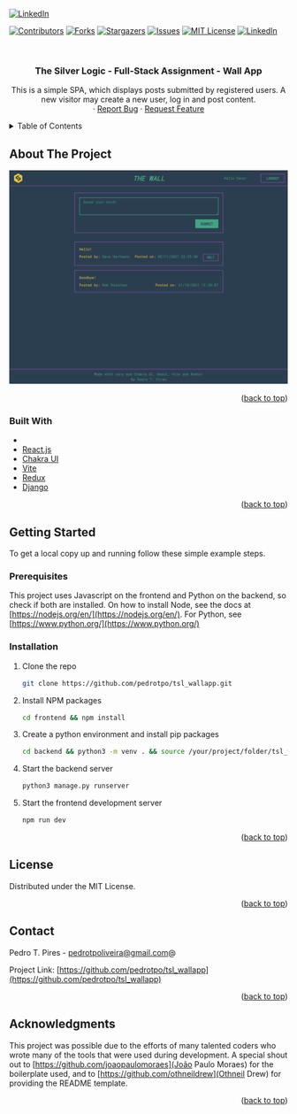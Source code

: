 <div id="top"></div>

[![LinkedIn][linkedin-shield]][linkedin-url]


[![Contributors][contributors-shield]][contributors-url]
[![Forks][forks-shield]][forks-url]
[![Stargazers][stars-shield]][stars-url]
[![Issues][issues-shield]][issues-url]
[![MIT License][license-shield]][license-url]
[![LinkedIn][linkedin-shield]][linkedin-url]

<!-- PROJECT LOGO -->
<br />
<h3 align="center">The Silver Logic - Full-Stack Assignment - Wall App</h3>

  <p align="center">
    This is a simple SPA, which displays posts submitted by registered users. A new visitor may create a new user, log in and post content.
    <br />
    ·
    <a href="https://github.com/pedrotpo/tsl_wallapp/issues">Report Bug</a>
    ·
    <a href="https://github.com/pedrotpo/tsl_wallapp/issues">Request Feature</a>
  </p>
</div>



<!-- TABLE OF CONTENTS -->
<details>
  <summary>Table of Contents</summary>
  <ol>
    <li>
      <a href="#about-the-project">About The Project</a>
      <ul>
        <li><a href="#built-with">Built With</a></li>
      </ul>
    </li>
    <li>
      <a href="#getting-started">Getting Started</a>
      <ul>
        <li><a href="#prerequisites">Prerequisites</a></li>
        <li><a href="#installation">Installation</a></li>
      </ul>
    </li>
  </ol>
</details>



<!-- ABOUT THE PROJECT -->
## About The Project

[![Product Name Screen Shot][product-screenshot]](https://github.com/pedrotpo/tsl_wallapp/)


<p align="right">(<a href="#top">back to top</a>)</p>



### Built With

* 
* [React.js](https://reactjs.org/)
* [Chakra UI](https://chakra-ui.com/)
* [Vite](https://vitejs.dev/)
* [Redux](https://redux.js.org/)
* [Django](https://www.djangoproject.com/)


<p align="right">(<a href="#top">back to top</a>)</p>



<!-- GETTING STARTED -->
## Getting Started

To get a local copy up and running follow these simple example steps.

### Prerequisites

This project uses Javascript on the frontend and Python on the backend, so check if both are installed. On how to install Node, see the docs at [https://nodejs.org/en/](https://nodejs.org/en/). For Python, see [https://www.python.org/](https://www.python.org/)

### Installation

1. Clone the repo
   ```sh
   git clone https://github.com/pedrotpo/tsl_wallapp.git
   ```
2. Install NPM packages
   ```sh
   cd frontend && npm install
   ```
3. Create a python environment and install pip packages
   ```sh
   cd backend && python3 -m venv . && source /your/project/folder/tsl_wallapp/backend/venv/bin/activate && pip install -r requirements.txt
   ```
4. Start the backend server
   ```sh
   python3 manage.py runserver
   ```
5. Start the frontend development server
   ```sh
   npm run dev
   ```

<p align="right">(<a href="#top">back to top</a>)</p>


<!-- LICENSE -->
## License

Distributed under the MIT License.

<p align="right">(<a href="#top">back to top</a>)</p>



<!-- CONTACT -->
## Contact

Pedro T. Pires - pedrotpoliveira@gmail.com@

Project Link: [https://github.com/pedrotpo/tsl_wallapp](https://github.com/pedrotpo/tsl_wallapp)

<p align="right">(<a href="#top">back to top</a>)</p>



<!-- ACKNOWLEDGMENTS -->
## Acknowledgments

This project was possible due to the efforts of many talented coders who wrote many of the tools that were used during development. A special shout out to [https://github.com/joaopaulomoraes](João Paulo Moraes) for the boilerplate used, and to [https://github.com/othneildrew](Othneil Drew) for providing the README template.

<p align="right">(<a href="#top">back to top</a>)</p>



<!-- MARKDOWN LINKS & IMAGES -->
<!-- https://www.markdownguide.org/basic-syntax/#reference-style-links -->
[contributors-shield]: https://img.shields.io/github/contributors/pedrotpo/tsl_wallapp.svg?style=for-the-badge
[contributors-url]: https://github.com/pedrotpo/tsl_wallapp/graphs/contributors
[forks-shield]: https://img.shields.io/github/forks/pedrotpo/tsl_wallapp.svg?style=for-the-badge
[forks-url]: https://github.com/pedrotpo/tsl_wallapp/network/members
[stars-shield]: https://img.shields.io/github/stars/pedrotpo/tsl_wallapp.svg?style=for-the-badge
[stars-url]: https://github.com/pedrotpo/tsl_wallapp/stargazers
[issues-shield]: https://img.shields.io/github/issues/pedrotpo/tsl_wallapp.svg?style=for-the-badge
[issues-url]: https://github.com/pedrotpo/tsl_wallapp/issues
[license-shield]: https://img.shields.io/github/license/pedrotpo/tsl_wallapp.svg?style=for-the-badge
[license-url]: https://github.com/pedrotpo/tsl_wallapp/blob/master/LICENSE.txt
[linkedin-shield]: https://img.shields.io/badge/-LinkedIn-black.svg?style=for-the-badge&logo=linkedin&colorB=555
[linkedin-url]: https://linkedin.com/in/pedrotpires
[product-screenshot]: screenshot.png
